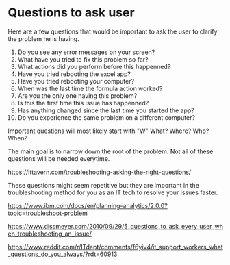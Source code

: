 # Questions to ask user

Here are a few questions that would be important to ask the user to clarify the problem he is having.

1. Do you see any error messages on your screen?
2. What have you tried to fix this problem so far?
3. What actions did you perform before this happenned?
4. Have you tried rebooting the excel app?
5. Have you tried rebooting your computer?
6. When was the last time the formula action worked?
7. Are you the only one having this problem?
8. Is this the first time this issue has happenned?
9. Has anything changed since the last time you started the app?
10. Do you experience the same problem on a different computer?
 
Important questions will most likely start with "W"
What?
Where?
Who?
When?

The main goal is to narrow down the root of the problem.  Not all of these questions will be needed everytime.

https://ittavern.com/troubleshooting-asking-the-right-questions/

These questions might seem repetitive but they are important in the troubleshooting method for you as an IT tech to resolve your issues faster.

https://www.ibm.com/docs/en/planning-analytics/2.0.0?topic=troubleshoot-problem

https://www.dissmeyer.com/2010/09/29/5_questions_to_ask_every_user_when_troubleshooting_an_issue/

https://www.reddit.com/r/ITdept/comments/f6yiv4/it_support_workers_what_questions_do_you_always/?rdt=60913
